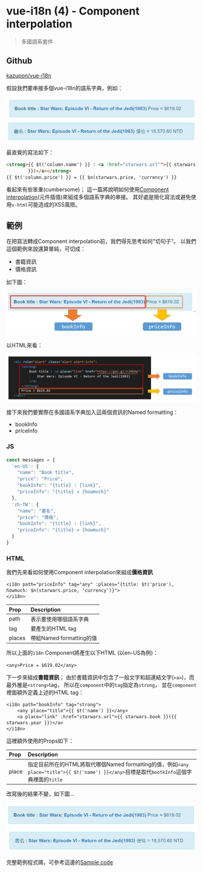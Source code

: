 # vue-i18n (4) - Component interpolation

> 多國語系套件

## Github

[kazupon/vue-i18n](https://github.com/kazupon/vue-i18n)


假設我們要串接多個vue-i18n的語系字典，例如：

![](assets/001.png)
![](assets/002.png)

最直覺的寫法如下：
```html
<strong>{{ $t('column.name') }} : <a :href="starwars.url"">{{ starwars.book }}({{ starwars.year
        }})</a></strong>
{{ $t('column.price') }} = {{ $n(starwars.price, 'currency') }}
```

看起來有些笨重(cumbersome)；
這一篇將說明如何使用[Component interpolation](http://kazupon.github.io/vue-i18n/guide/interpolation.html)(元件插值)來組成多個語系字典的串接。
其好處是簡化寫法或避免使用`v-html`可能造成的XSS風險。


## 範例

在把寫法轉成Component interpolation前，我們得先思考如何"切句子"。
以我們這個範例來說還算單純，可切成：
- 書籍資訊
- 價格資訊

如下圖：

![](assets/003.png)

以HTML來看：

![](assets/004.png)


接下來我們要實際在多國語系字典加入這兩個資訊的Named formatting：
- bookInfo
- priceInfo

### JS

```javascript
const messages = {
  'en-US': {
    "name": "Book title",
    "price": "Price",
    "bookInfo": "{title} : {link}",
    "priceInfo": "{title} = {howmuch}"
  },
  'zh-TW': {
    "name": "書名",
    "price": "價格",
    "bookInfo": "{title} : {link}",
    "priceInfo": "{title} = {howmuch}"
  }
}
```

### HTML

我們先來看如何使用Component interpolation來組成**價格資訊**

```
<i18n path="priceInfo" tag="any" :places="{title: $t('price'), howmuch: $n(starwars.price, 'currency')}">
</i18n>
```

| Prop | Description |
|:-----|:------------|
| path | 表示要使用哪個語系字典 |
| tag | 要產生的HTML tag |
| places | 帶給Named formatting的值 |

所以上面的`i18n` Component將產生以下HTML (以en-US為例)：

`<any>Price = $619.02</any>`


下一步來組成**書籍資訊**；
由於書籍資訊中包含了一般文字和超連結文字(`<a>`)，而最外層是`<strong>`tag，
所以在`component`中的`tag`指定為`strong`，
並在`component`裡面額外定義上述的HTML tag：

```
<i18n path="bookInfo" tag="strong">
    <any place="title">{{ $t('name') }}</any>
    <a place="link" :href="starwars.url">{{ starwars.book }}({{ starwars.year }})</a>
</i18n>
```

這裡額外使用的Props如下：

| Prop | Description |
|:-----|:------------|
| place | 指定目前所在的HTML將取代哪個Named formatting的值，例如`<any place="title">{{ $t('name') }}</any>`目標是取代`bootkInfo`這個字典裡面的`title` |


改寫後的結果不變，如下圖...

![](assets/005.png)
![](assets/006.png)




完整範例程式碼，可參考這邊的[Sample code](https://github.com/KarateJB/eBooks/tree/master/Vue.js/07.%20vue-i18n%20(4)/sample%20code)

